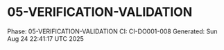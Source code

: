# 05-VERIFICATION-VALIDATION
Phase: 05-VERIFICATION-VALIDATION
CI: CI-DO001-008
Generated: Sun Aug 24 22:41:17 UTC 2025
